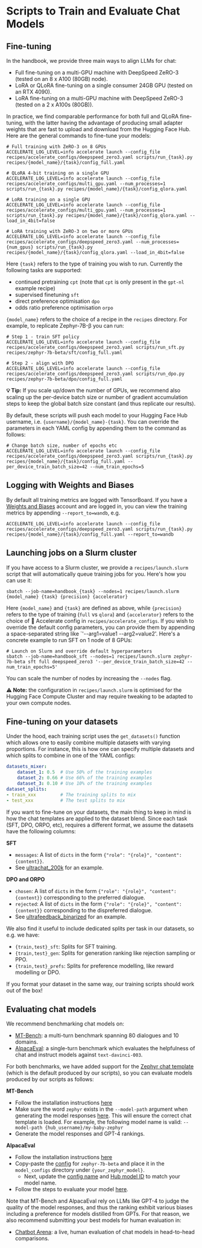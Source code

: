 # Scripts to Train and Evaluate Chat Models

## Fine-tuning

In the handbook, we provide three main ways to align LLMs for chat:

- Full fine-tuning on a multi-GPU machine with DeepSpeed ZeRO-3 (tested on an 8 x A100 (80GB) node).
- LoRA or QLoRA fine-tuning on a single consumer 24GB GPU (tested on an RTX 4090).
- LoRA fine-tuning on a multi-GPU machine with DeepSpeed ZeRO-3 (tested on a 2 x A100s (80GB)).

In practice, we find comparable performance for both full and QLoRA fine-tuning, with the latter having the advantage of producing small adapter weights that are fast to upload and download from the Hugging Face Hub. Here are the general commands to fine-tune your models:

```shell
# Full training with ZeRO-3 on 8 GPUs
ACCELERATE_LOG_LEVEL=info accelerate launch --config_file recipes/accelerate_configs/deepspeed_zero3.yaml scripts/run_{task}.py recipes/{model_name}/{task}/config_full.yaml

# QLoRA 4-bit training on a single GPU
ACCELERATE_LOG_LEVEL=info accelerate launch --config_file recipes/accelerate_configs/multi_gpu.yaml --num_processes=1 scripts/run_{task}.py recipes/{model_name}/{task}/config_qlora.yaml

# LoRA training on a single GPU
ACCELERATE_LOG_LEVEL=info accelerate launch --config_file recipes/accelerate_configs/multi_gpu.yaml --num_processes=1 scripts/run_{task}.py recipes/{model_name}/{task}/config_qlora.yaml --load_in_4bit=false

# LoRA training with ZeRO-3 on two or more GPUs
ACCELERATE_LOG_LEVEL=info accelerate launch --config_file recipes/accelerate_configs/deepspeed_zero3.yaml --num_processes={num_gpus} scripts/run_{task}.py recipes/{model_name}/{task}/config_qlora.yaml --load_in_4bit=false
```

Here `{task}` refers to the type of training you wish to run. Currently the following tasks are supported:
* continued pretraining `cpt` (note that `cpt` is only present in the `gpt-nl` example recipe)
* supervised finetuning `sft`
* direct preference optimisation `dpo`
* odds ratio preference optimisation `orpo`

`{model_name}` refers to the choice of a recipe in the `recipes` directory. For example, to replicate Zephyr-7B-β you can run:

```shell
# Step 1 - train SFT policy
ACCELERATE_LOG_LEVEL=info accelerate launch --config_file recipes/accelerate_configs/deepspeed_zero3.yaml scripts/run_sft.py recipes/zephyr-7b-beta/sft/config_full.yaml

# Step 2 - align with DPO
ACCELERATE_LOG_LEVEL=info accelerate launch --config_file recipes/accelerate_configs/deepspeed_zero3.yaml scripts/run_dpo.py recipes/zephyr-7b-beta/dpo/config_full.yaml
```

**💡 Tip:** If you scale up/down the number of GPUs, we recommend also scaling up the per-device batch size or number of gradient accumulation steps to keep the global batch size constant (and thus replicate our results).

By default, these scripts will push each model to your Hugging Face Hub username, i.e. `{username}/{model_name}-{task}`. You can override the parameters in each YAML config by appending them to the command as follows:

```shell
# Change batch size, number of epochs etc
ACCELERATE_LOG_LEVEL=info accelerate launch --config_file recipes/accelerate_configs/deepspeed_zero3.yaml scripts/run_{task}.py recipes/{model_name}/{task}/config_full.yaml --per_device_train_batch_size=42 --num_train_epochs=5
```

## Logging with Weights and Biases

By default all training metrics are logged with TensorBoard. If you have a [Weights and Biases](https://wandb.ai/site) account and are logged in, you can view the training metrics by appending `--report_to=wandb`, e.g.

```shell
ACCELERATE_LOG_LEVEL=info accelerate launch --config_file recipes/accelerate_configs/deepspeed_zero3.yaml scripts/run_{task}.py recipes/{model_name}/{task}/config_full.yaml --report_to=wandb
```

## Launching jobs on a Slurm cluster

If you have access to a Slurm cluster, we provide a `recipes/launch.slurm` script that will automatically queue training jobs for you. Here's how you can use it:

```shell
sbatch --job-name=handbook_{task} --nodes=1 recipes/launch.slurm {model_name} {task} {precision} {accelerator}
```

Here `{model_name}` and `{task}` are defined as above, while `{precision}` refers to the type of training (`full` vs `qlora`) and `{accelerator}` refers to the choice of 🤗 Accelerate config in `recipes/accelerate_configs`. If you wish to override the default config parameters, you can provide them by appending a space-separated string like `'--arg1=value1 --arg2=value2'. Here's a concrete example to run SFT on 1 node of 8 GPUs:

```shell
# Launch on Slurm and override default hyperparameters
sbatch --job-name=handbook_sft --nodes=1 recipes/launch.slurm zephyr-7b-beta sft full deepspeed_zero3 '--per_device_train_batch_size=42 --num_train_epochs=5'
```

You can scale the number of nodes by increasing the `--nodes` flag.

**⚠️ Note:** the configuration in `recipes/launch.slurm` is optimised for the Hugging Face Compute Cluster and may require tweaking to be adapted to your own compute nodes.

## Fine-tuning on your datasets

Under the hood, each training script uses the `get_datasets()` function which allows one to easily combine multiple datasets with varying proportions. For instance, this is how one can specify multiple datasets and which splits to combine in one of the YAML configs:

```yaml
datasets_mixer:
    dataset_1: 0.5  # Use 50% of the training examples
    dataset_2: 0.66 # Use 66% of the training examples
    dataset_3: 0.10 # Use 10% of the training examples
dataset_splits:
- train_xxx         # The training splits to mix
- test_xxx          # The test splits to mix
```

If you want to fine-tune on your datasets, the main thing to keep in mind is how the chat templates are applied to the dataset blend. Since each task (SFT, DPO, ORPO, etc), requires a different format, we assume the datasets have the following columns:

**SFT**

* `messages`: A list of `dicts` in the form `{"role": "{role}", "content": {content}}`. 
* See [ultrachat_200k](https://huggingface.co/datasets/HuggingFaceH4/ultrachat_200k) for an example.

**DPO and ORPO**

* `chosen`: A list of `dicts` in the form `{"role": "{role}", "content": {content}}` corresponding to the preferred dialogue.
* `rejected`: A list of `dicts` in the form `{"role": "{role}", "content": {content}}` corresponding to the dispreferred dialogue.
* See [ultrafeedback_binarized](https://huggingface.co/datasets/HuggingFaceH4/ultrafeedback_binarized) for an example.

We also find it useful to include dedicated splits per task in our datasets, so e.g. we have:

* `{train,test}_sft`: Splits for SFT training.
* `{train,test}_gen`: Splits for generation ranking like rejection sampling or PPO.
* `{train,test}_prefs`: Splits for preference modelling, like reward modelling or DPO.

If you format your dataset in the same way, our training scripts should work out of the box!

## Evaluating chat models

We recommend benchmarking chat models on:

* [MT-Bench](https://huggingface.co/spaces/lmsys/mt-bench): a multi-turn benchmark spanning 80 dialogues and 10 domains.
* [AlpacaEval](https://github.com/tatsu-lab/alpaca_eval): a single-turn benchmark which evaluates the helpfulness of chat and instruct models against `text-davinci-003`.

For both benchmarks, we have added support for the [Zephyr chat template](https://huggingface.co/alignment-handbook/zephyr-7b-sft-full/blob/ac6e600eefcce74f5e8bae1035d4f66019e93190/tokenizer_config.json#L30) (which is the default produced by our scripts), so you can evaluate models produced by our scripts as follows:

**MT-Bench**

* Follow the installation instructions [here](https://github.com/lm-sys/FastChat/tree/main/fastchat/llm_judge)
* Make sure the word `zephyr` exists in the `--model-path` argument when generating the model responses [here](https://github.com/lm-sys/FastChat/tree/main/fastchat/llm_judge#step-1-generate-model-answers-to-mt-bench-questions). This will ensure the correct chat template is loaded. For example, the following model name is valid: `--model-path {hub_username}/my-baby-zephyr`
* Generate the model responses and GPT-4 rankings.

**AlpacaEval**

* Follow the installation instructions [here](https://github.com/tatsu-lab/alpaca_eval#quick-start)
* Copy-paste the [config](https://github.com/tatsu-lab/alpaca_eval/blob/main/src/alpaca_eval/models_configs/zephyr-7b-beta/configs.yaml) for `zephyr-7b-beta` and place it in the `model_configs` directory under `{your_zephyr_model}`.
  * Next, update the [config name](https://github.com/tatsu-lab/alpaca_eval/blob/2daa6e11b194653043ca74f735728dc068e04aae/src/alpaca_eval/models_configs/zephyr-7b-beta/configs.yaml#L1) and [Hub model ID](https://github.com/tatsu-lab/alpaca_eval/blob/2daa6e11b194653043ca74f735728dc068e04aae/src/alpaca_eval/models_configs/zephyr-7b-beta/configs.yaml#L5) to match your model name.
* Follow the steps to evaluate your model [here](https://github.com/tatsu-lab/alpaca_eval/tree/main#evaluating-a-model).

Note that MT-Bench and AlpacaEval rely on LLMs like GPT-4 to judge the quality of the model responses, and thus the ranking exhibit various biases including a preference for models distilled from GPTs. For that reason, we also recommend submitting your best models for human evaluation in:

* [Chatbot Arena](https://chat.lmsys.org): a live, human evaluation of chat models in head-to-head comparisons.
